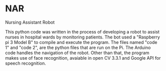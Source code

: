 # NAR
Nursing Assistant Robot

This python code was written in the process of developing a robot to assist nurses in hospital wards by monitoring patients. The bot used a "Raspberry pi 3 Model B" to compile and execute the program.
The files named "code 1" and "code 2", are the python files that are run on the Pi. The Arduino code handles the navigation of the robot. Other than that, the program makes use of face recognition, avaiable in open CV 3.3.1 and Google API for speech recognition.
